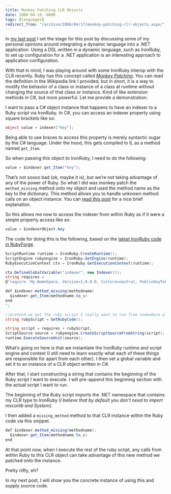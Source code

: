 ```yaml
---
title: Monkey Patching CLR Objects
date: 2008-04-18 -0800
tags: [languages]
redirect_from: "/archive/2008/04/17/monkey-patching-clr-objects.aspx/"
---
```


In [my last
post](https://haacked.com/archive/2008/04/18/dynamic-language-dsl-vs-xml-configuration.aspx "Dynamic Language vs XML")
I set the stage for this post by discussing some of my personal opinions
around integrating a dynamic language into a .NET application. Using a
DSL written in a dynamic language, such as IronRuby, to set up
configuration for a .NET application is an interesting approach to
application configuration.

With that in mind, I was playing around with some IronRuby interop with
the CLR recently. Ruby has this concept called *[Monkey
Patching](http://en.wikipedia.org/wiki/Monkey_patch "Monkey Patching on wikipedia")*.
You can read the definition in the Wikipedia link I provided, but in
short, it is a way to modify the behavior of a class or instance of a
class at runtime without changing the source of that class or instance.
Kind of like extension methods in C#, but more powerful. Let me provide
a demonstration.

I want to pass a C# object instance that happens to have an indexer to
a Ruby script via IronRuby. In C#, you can access an indexer property
using square brackets like so:

```csharp
object value = indexer["key"];
```

Being able to use braces to access this property is merely syntactic
sugar by the C# language. Under the hood, this gets compiled to IL as a
method named `get_Item`.

So when passing this object to IronRuby, I need to do the following:

```csharp
value = $indexer.get_Item("key");
```

That’s not soooo bad (ok, maybe it is), but we’re not taking advantage
of any of the power of Ruby. So what I did was monkey patch the
`method_missing` method onto my object and used the method name as the
key to the dictionary. This method allows you to handle unknown method
calls on an object instance. You can [read this
post](http://blog.mauricecodik.com/2005/12/more-ruby-methodmissing.html "More Ruby: method_missing")
for a nice brief explanation.

So this allows me now to access the indexer from within Ruby as if it
were a simple property access like so:

```csharp
value = $indexerObject.key
```

The code for doing this is the following, based on the [latest IronRuby
code in
RubyForge](http://rubyforge.org/projects/ironruby "IronRuby in RubyForge").

```csharp
ScriptRuntime runtime = IronRuby.CreateRuntime();
ScriptEngine rubyengine = IronRuby.GetEngine(runtime);
RubyExecutionContext ctx = IronRuby.GetExecutionContext(runtime);

ctx.DefineGlobalVariable("indexer", new Indexer());
string requires = 
@"require 'My.NameSpace, Version=1.0.0.0, Culture=neutral, PublicKeyToken=...'

def $indexer.method_missing(methodname)
  $indexer.get_Item(methodname.to_s)
end
";

//pretend we got the ruby script I really want to run from somewhere else
string rubyScript = GetRubyCode();

string script = requires + rubyScript;
ScriptSource source = rubyengine.CreateScriptSourceFromString(script);
runtime.ExecuteSourceUnit(source);
```

What’s going on here is that we instantiate the IronRuby runtime and
script engine and context (I still need to learn exactly what each of
these things are responsible for apart from each other). I then set a
global variable and set it to an instance of a CLR object written in
C#.

After that, I start constructing a string that contains the beginning of
the Ruby script I want to execute. I will pre-append this beginning
section with the actual script I want to run.

The beginning of the Ruby script imports the .NET namespace that
contains my CLR type to IronRuby (*I believe that by default you don’t
need to import mscorlib and System*).

I then added a `missing_method` method to that CLR instance within the
Ruby code via this snippet.

```csharp
def $indexer.method_missing(methodname);
  $indexer.get_Item(methodname.to_s)
end
```

At that point now, when I execute the rest of the ruby script, any calls
from within Ruby to this CLR object can take advantage of this new
method we patched onto the instance.

Pretty nifty, eh?

In my next post, I will show you the concrete instance of using this and
supply source code.
